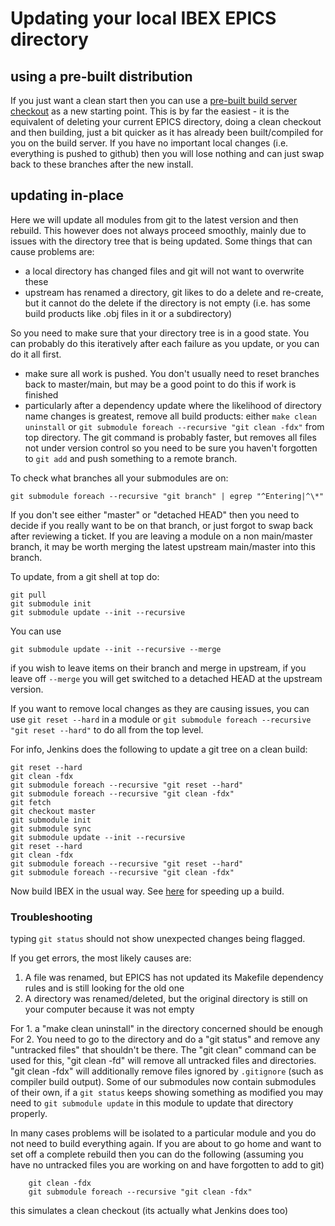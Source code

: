 # Updating your local IBEX EPICS directory

## using a pre-built distribution

If you just want a clean start then you can use a [pre-built build server checkout](/iocs/compiling/Developer-Server-Build) as a new starting point. This is by far the easiest - it is the equivalent of deleting your current EPICS directory, doing a clean checkout and then building, just a bit quicker as it has already been built/compiled for you on the build server. If you have no important local changes (i.e. everything is pushed to github) then you will lose nothing and can just swap back to these branches after the new install.

## updating in-place

Here we will update all modules from git to the latest version and then rebuild. This however does not always proceed smoothly, mainly due to issues with the directory tree that is being updated. Some things that can cause problems are:
- a local directory has changed files and git will not want to overwrite these
- upstream has renamed a directory, git likes to do a delete and re-create, but it cannot do the delete if the directory is not empty (i.e. has some build products like .obj files in it or a subdirectory)

So you need to make sure that your directory tree is in a good state. You can probably do this iteratively after each failure as you update, or you can do it all first. 
- make sure all work is pushed. You don't usually need to reset branches back to master/main, but may be a good point to do this if work is finished 
- particularly after a dependency update where the likelihood of directory name changes is greatest, remove all build products: either `make clean uninstall` or `git submodule foreach --recursive "git clean -fdx"` from top directory. The git command is probably faster, but removes all files not under version control so you need to be sure you haven't forgotten to `git add` and push something to a remote branch.   

To check what branches all your submodules are on:

`git submodule foreach --recursive "git branch" | egrep "^Entering|^\*"`

If you don't see either "master" or "detached HEAD" then you need to decide if you really want to be on that branch, or just forgot to swap back after reviewing a ticket. If you are leaving a module on a non main/master branch, it may be worth merging the latest upstream main/master into this branch. 

To update, from a git shell at top do:

    git pull
    git submodule init
    git submodule update --init --recursive

You can use

    git submodule update --init --recursive --merge

if you wish to leave items on their branch and merge in upstream, if you leave off `--merge` you will get switched to a detached HEAD at the upstream version.    

If you want to remove local changes as they are causing issues, you can use `git reset --hard` in a module or `git submodule foreach --recursive "git reset --hard"` to do all from the top level.

For info, Jenkins does the following to update a git tree on a clean build:
```
git reset --hard
git clean -fdx 
git submodule foreach --recursive "git reset --hard"
git submodule foreach --recursive "git clean -fdx"
git fetch
git checkout master
git submodule init
git submodule sync
git submodule update --init --recursive
git reset --hard
git clean -fdx
git submodule foreach --recursive "git reset --hard"
git submodule foreach --recursive "git clean -fdx"
```

Now build IBEX in the usual way. See [here](/processes/dev_processes/Things-to-know-as-a-developer) for speeding up a build.

### Troubleshooting

typing `git status` should not show unexpected changes being flagged.

If you get errors, the most likely causes are:
1. A file was renamed, but EPICS has not updated its Makefile dependency rules and is still looking for the old one
2. A directory was renamed/deleted, but the original directory is still on your computer because it was not empty

For 1. a "make clean uninstall" in the directory concerned should be enough
For 2. You need to go to the directory and do a "git status" and remove any "untracked files" that shouldn't be there. The "git clean" command can be used for this, "git clean -fd" will remove all untracked files and directories. "git clean -fdx" will additionally remove files ignored by `.gitignore` (such as compiler build output). Some of our submodules now contain submodules of their own, if a `git status` keeps showing something as modified you may need to `git submodule update` in this module to update that directory properly.  

In many cases problems will be isolated to a particular module and you do not need to build everything again. If you are about to go home and want to set off a complete rebuild then you can do the following (assuming you have no untracked files you are working on and have forgotten to add to git)
```
    git clean -fdx
    git submodule foreach --recursive "git clean -fdx"
```
this simulates a clean checkout (its actually what Jenkins does too) 
   